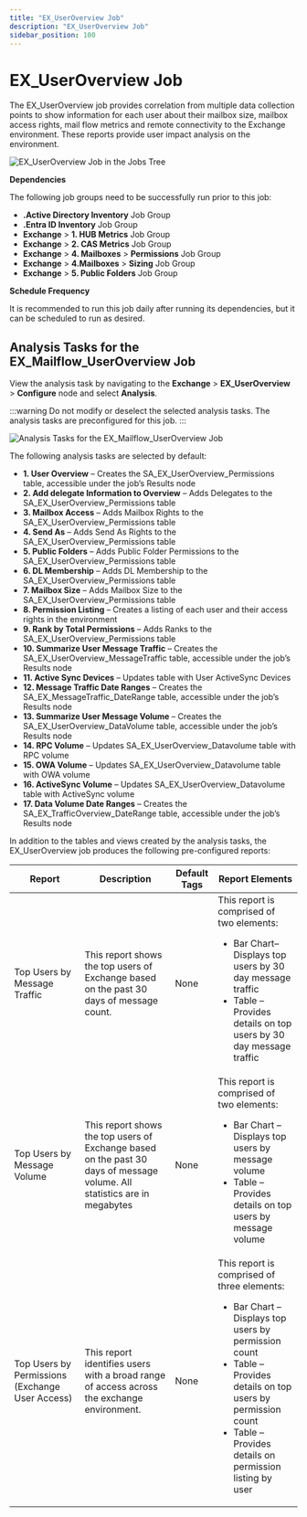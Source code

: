 ```yaml
---
title: "EX_UserOverview Job"
description: "EX_UserOverview Job"
sidebar_position: 100
---
```


# EX_UserOverview Job

The EX_UserOverview job provides correlation from multiple data collection points to show
information for each user about their mailbox size, mailbox access rights, mail flow metrics and
remote connectivity to the Exchange environment. These reports provide user impact analysis on the
environment.

![EX_UserOverview Job in the Jobs Tree](/img/product_docs/accessanalyzer/12.0/solutions/exchange/mailflowuseroverviewjobstree.webp)

**Dependencies**

The following job groups need to be successfully run prior to this job:

- **.Active Directory Inventory** Job Group
- **.Entra ID Inventory** Job Group
- **Exchange** > **1. HUB Metrics** Job Group
- **Exchange** > **2. CAS Metrics** Job Group
- **Exchange** > **4. Mailboxes** > **Permissions** Job Group
- **Exchange** > **4.Mailboxes** > **Sizing** Job Group
- **Exchange** > **5. Public Folders** Job Group

**Schedule Frequency**

It is recommended to run this job daily after running its dependencies, but it can be scheduled to
run as desired.

## Analysis Tasks for the EX_Mailflow_UserOverview Job

View the analysis task by navigating to the **Exchange** > **EX_UserOverview** > **Configure** node
and select **Analysis**.

:::warning
Do not modify or deselect the selected analysis tasks. The analysis tasks are
preconfigured for this job.
:::


![Analysis Tasks for the EX_Mailflow_UserOverview Job](/img/product_docs/accessanalyzer/12.0/solutions/exchange/mailflowuseroverviewanalysis.webp)

The following analysis tasks are selected by default:

-   **1. User Overview** – Creates the SA_EX_UserOverview_Permissions table, accessible under the job’s
       Results node
-   **2. Add delegate Information to Overview** – Adds Delegates to the SA_EX_UserOverview_Permissions
       table
-   **3. Mailbox Access** – Adds Mailbox Rights to the SA_EX_UserOverview_Permissions table
-   **4. Send As** – Adds Send As Rights to the SA_EX_UserOverview_Permissions table
-   **5. Public Folders** – Adds Public Folder Permissions to the SA_EX_UserOverview_Permissions table
-   **6. DL Membership** – Adds DL Membership to the SA_EX_UserOverview_Permissions table
-   **7. Mailbox Size** – Adds Mailbox Size to the SA_EX_UserOverview_Permissions table
-   **8. Permission Listing** – Creates a listing of each user and their access rights in the
       environment
-   **9. Rank by Total Permissions** – Adds Ranks to the SA_EX_UserOverview_Permissions table
-   **10. Summarize User Message Traffic** – Creates the SA_EX_UserOverview_MessageTraffic table,
        accessible under the job’s Results node
-   **11. Active Sync Devices** – Updates table with User ActiveSync Devices
-   **12. Message Traffic Date Ranges** – Creates the SA_EX_MessageTraffic_DateRange table, accessible
        under the job’s Results node
-   **13. Summarize User Message Volume** – Creates the SA_EX_UserOverview_DataVolume table, accessible
        under the job’s Results node
-   **14. RPC Volume** – Updates SA_EX_UserOverview_Datavolume table with RPC volume
-   **15. OWA Volume** – Updates SA_EX_UserOverview_Datavolume table with OWA volume
-   **16. ActiveSync Volume** – Updates SA_EX_UserOverview_Datavolume table with ActiveSync volume
-   **17. Data Volume Date Ranges** – Creates the SA_EX_TrafficOverview_DateRange table, accessible
        under the job’s Results node

In addition to the tables and views created by the analysis tasks, the EX_UserOverview job produces
the following pre-configured reports:

| Report                                          | Description                                                                                                              | Default Tags | Report Elements                                                                                                                                                                                                                                   |
| ----------------------------------------------- | ------------------------------------------------------------------------------------------------------------------------ | ------------ | ------------------------------------------------------------------------------------------------------------------------------------------------------------------------------------------------------------------------------------------------- |
| Top Users by Message Traffic                    | This report shows the top users of Exchange based on the past 30 days of message count.                                  | None         | This report is comprised of two elements: <ul><li>Bar Chart– Displays top users by 30 day message traffic</li><li>Table – Provides details on top users by 30 day message traffic</li></ul>                                                       |
| Top Users by Message Volume                     | This report shows the top users of Exchange based on the past 30 days of message volume. All statistics are in megabytes | None         | This report is comprised of two elements: <ul><li>Bar Chart – Displays top users by message volume</li><li>Table – Provides details on top users by message volume</li></ul>                                                                      |
| Top Users by Permissions (Exchange User Access) | This report identifies users with a broad range of access across the exchange environment.                               | None         | This report is comprised of three elements: <ul><li>Bar Chart – Displays top users by permission count</li><li>Table – Provides details on top users by permission count</li><li>Table – Provides details on permission listing by user</li></ul> |

